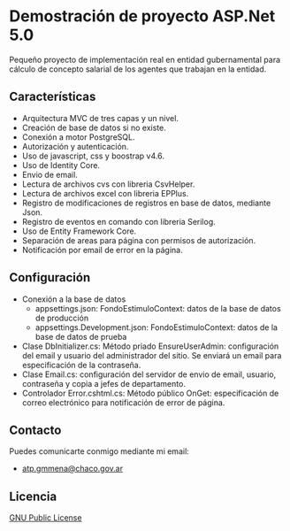 # Demostración de proyecto ASP.Net 5.0

Pequeño proyecto de implementación real en entidad gubernamental para cálculo de concepto salarial de los agentes que trabajan en la entidad.

## Características

* Arquitectura MVC de tres capas y un nivel.
* Creación de base de datos si no existe.
* Conexión a motor PostgreSQL.
* Autorización y autenticación.
* Uso de javascript, css y boostrap v4.6.
* Uso de Identity Core.
* Envio de email.
* Lectura de archivos cvs con libreria CsvHelper.
* Lectura de archivos excel con libreria EPPlus.
* Registro de modificaciones de registros en base de datos, mediante Json.
* Registro de eventos en comando con libreria Serilog.
* Uso de Entity Framework Core.
* Separación de areas para página con permisos de autorización.
* Notificación por email de error en la página.

## Configuración

* Conexión a la base de datos
  * appsettings.json: FondoEstimuloContext: datos de la base de datos de producción
  * appsettings.Development.json: FondoEstimuloContext: datos de la base de datos de prueba
* Clase DbInitializer.cs: Método priado EnsureUserAdmin: configuración del email y usuario del administrador del sitio. Se enviará un email para especificación de la contraseña.
* Clase Email.cs: configuración del servidor de envio de email, usuario, contraseña y copia a jefes de departamento.
* Controlador Error.cshtml.cs: Método público OnGet: especificación de correo electrónico para notificación de error de página.

## Contacto

Puedes comunicarte conmigo mediante mi email:

- atp.gmmena@chaco.gov.ar

## Licencia

[GNU Public License](LICENSE.txt)

